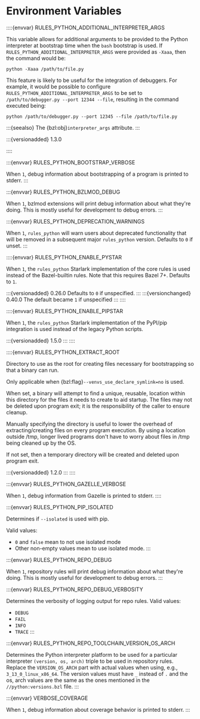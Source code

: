 # Environment Variables

::::{envvar} RULES_PYTHON_ADDITIONAL_INTERPRETER_ARGS

This variable allows for additional arguments to be provided to the Python interpreter
at bootstrap time when the `bash` bootstrap is used. If
`RULES_PYTHON_ADDITIONAL_INTERPRETER_ARGS` were provided as `-Xaaa`, then the command
would be:

```
python -Xaaa /path/to/file.py
```

This feature is likely to be useful for the integration of debuggers. For example,
it would be possible to configure `RULES_PYTHON_ADDITIONAL_INTERPRETER_ARGS` to
be set to `/path/to/debugger.py --port 12344 --file`, resulting
in the command executed being:

```
python /path/to/debugger.py --port 12345 --file /path/to/file.py
```

:::{seealso}
The {bzl:obj}`interpreter_args` attribute.
:::

:::{versionadded} 1.3.0

::::

:::{envvar} RULES_PYTHON_BOOTSTRAP_VERBOSE

When `1`, debug information about bootstrapping of a program is printed to
stderr.
:::

:::{envvar} RULES_PYTHON_BZLMOD_DEBUG

When `1`, bzlmod extensions will print debug information about what they're
doing. This is mostly useful for development to debug errors.
:::

:::{envvar} RULES_PYTHON_DEPRECATION_WARNINGS

When `1`, `rules_python` will warn users about deprecated functionality that will
be removed in a subsequent major `rules_python` version. Defaults to `0` if unset.
:::

::::{envvar} RULES_PYTHON_ENABLE_PYSTAR

When `1`, the `rules_python` Starlark implementation of the core rules is used
instead of the Bazel-builtin rules. Note that this requires Bazel 7+. Defaults
to `1`.

:::{versionadded} 0.26.0
Defaults to `0` if unspecified.
:::
:::{versionchanged} 0.40.0
The default became `1` if unspecified
:::
::::

::::{envvar} RULES_PYTHON_ENABLE_PIPSTAR

When `1`, the `rules_python` Starlark implementation of the PyPI/pip integration is used
instead of the legacy Python scripts.

:::{versionadded} 1.5.0
:::
::::

::::{envvar} RULES_PYTHON_EXTRACT_ROOT

Directory to use as the root for creating files necessary for bootstrapping so
that a binary can run.

Only applicable when {bzl:flag}`--venvs_use_declare_symlink=no` is used.

When set, a binary will attempt to find a unique, reusable, location within this
directory for the files it needs to create to aid startup. The files may not be
deleted upon program exit; it is the responsibility of the caller to ensure
cleanup.

Manually specifying the directory is useful to lower the overhead of
extracting/creating files on every program execution. By using a location
outside /tmp, longer lived programs don't have to worry about files in /tmp
being cleaned up by the OS.

If not set, then a temporary directory will be created and deleted upon program
exit.

:::{versionadded} 1.2.0
:::
::::

:::{envvar} RULES_PYTHON_GAZELLE_VERBOSE

When `1`, debug information from Gazelle is printed to stderr.
::::

:::{envvar} RULES_PYTHON_PIP_ISOLATED

Determines if `--isolated` is used with pip.

Valid values:
* `0` and `false` mean to not use isolated mode
* Other non-empty values mean to use isolated mode.
:::

:::{envvar} RULES_PYTHON_REPO_DEBUG

When `1`, repository rules will print debug information about what they're
doing. This is mostly useful for development to debug errors.
:::

:::{envvar} RULES_PYTHON_REPO_DEBUG_VERBOSITY

Determines the verbosity of logging output for repo rules. Valid values:

* `DEBUG`
* `FAIL`
* `INFO`
* `TRACE`
:::

:::{envvar} RULES_PYTHON_REPO_TOOLCHAIN_VERSION_OS_ARCH

Determines the Python interpreter platform to be used for a particular
interpreter `(version, os, arch)` triple to be used in repository rules.
Replace the `VERSION_OS_ARCH` part with actual values when using, e.g.,
`3_13_0_linux_x86_64`. The version values must have `_` instead of `.` and the
os, arch values are the same as the ones mentioned in the
`//python:versions.bzl` file.
:::

:::{envvar} VERBOSE_COVERAGE

When `1`, debug information about coverage behavior is printed to stderr.
:::
